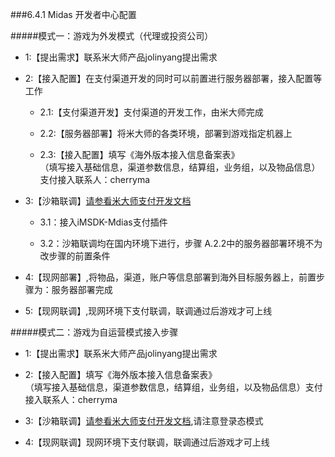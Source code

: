 ###6.4.1 Midas 开发者中心配置

#####模式一：游戏为外发模式（代理或投资公司）

  * 1:【提出需求】联系米大师产品jolinyang提出需求
  
  * 2:【接入配置】在支付渠道开发的同时可以前置进行服务器部署，接入配置等工作
  
    * 2.1:【支付渠道开发】支付渠道的开发工作，由米大师完成
    
    * 2.2:【服务器部署】将米大师的各类环境，部署到游戏指定机器上
    
    * 2.3:【接入配置】填写《海外版本接入信息备案表》  
      （填写接入基础信息，渠道参数信息，结算组，业务组，以及物品信息）支付接入联系人：cherryma

  * 3:【沙箱联调】[请参看米大师支付开发文档](../../Unity/Module/pay.md)   
    
    * 3.1：接入iMSDK-Mdias支付插件
    
    * 3.2：沙箱联调均在国内环境下进行，步骤 A.2.2中的服务器部署环境不为改步骤的前置条件
   
  * 4:【现网部署】,将物品，渠道，账户等信息部署到海外目标服务器上，前置步骤为：服务器部署完成 
    
  * 5:【现网联调】,现网环境下支付联调，联调通过后游戏才可上线



#####模式二：游戏为自运营模式接入步骤

  * 1:【提出需求】联系米大师产品jolinyang提出需求
    
  * 2:【接入配置】填写《海外版本接入信息备案表》  
    （填写接入基础信息，渠道参数信息，结算组，业务组，以及物品信息）支付接入联系人：cherryma

  * 3:【沙箱联调】[请参看米大师支付开发文档](../../Unity/Module/pay.md),请注意登录态模式
     
  * 4:【现网联调】现网环境下支付联调，联调通过后游戏才可上线
